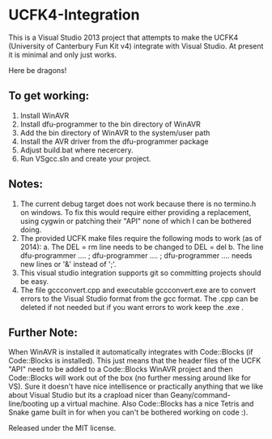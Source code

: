 UCFK4-Integration
=================

This is a Visual Studio 2013 project that attempts to make the UCFK4 (University of Canterbury Fun Kit v4) integrate with Visual Studio. At present it is minimal and only just works.

Here be dragons!

To get working:
-------------------
1.	Install WinAVR
2.	Install dfu-programmer to the bin directory of WinAVR
3.	Add the bin directory of WinAVR to the system/user path
4.	Install the AVR driver from the dfu-programmer package
5.	Adjust build.bat where necercery.
6.	Run VSgcc.sln and create your project.

Notes:
---------
1.	The current debug target does not work because there is no termino.h on windows. To fix this would require either providing a replacement, using cygwin or patching their "API" none of which I can be bothered doing.
2.	The provided UCFK make files require the following mods to work (as of 2014):
	a. The DEL = rm line needs to be changed to DEL = del
	b. The line dfu-programmer .... ; dfu-programmer .... ; dfu-programmer .... needs new lines or '&' instead of ';'.
3.	This visual studio integration supports git so committing projects should be easy.
4.	The file gccconvert.cpp and executable gccconvert.exe are to convert errors to the Visual Studio format from the gcc format. The .cpp can be deleted if not needed but if you want errors to work keep the .exe .
	
Further Note:
---------------
When WinAVR is installed it automatically integrates with Code::Blocks (if Code::Blocks is installed). This just means that the header files of the UCFK "API" need to be added to a Code::Blocks WinAVR project and then Code::Blocks will work out of the box (no further messing around like for VS). Sure it doesn't have nice intellisence or practically anything that we like about Visual Studio but its a crapload nicer than Geany/command-line/booting up a virtual machine. Also Code::Blocks has a nice Tetris and Snake game built in for when you can't be bothered working on code :).

Released under the MIT license.
